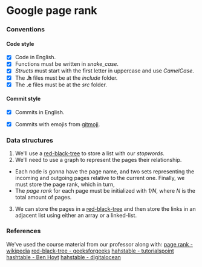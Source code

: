 # Google page rank

### Conventions

#### Code style
- [x] Code in English.
- [x] Functions must be written in *snake_case*.
- [x] _Structs_ must start with the first letter in uppercase and use _CamelCase_.
- [x] The **.h** files must be at the *include* folder.
- [x] The **.c** files must be at the _src_ folder.

#### Commit style
- [x] Commits in English.
- [x] Commits with emojis from [gitmoji](https://gitmoji.dev/).


### Data structures
1. We'll use a [red-black-tree](https://en.wikipedia.org/wiki/Red%E2%80%93black_tree) to store a list with our _stopwords_.
2. We'll need to use a graph to represent the pages their relationship.
  - Each node is gonna have the page name, and two sets representing the incoming and 
    outgoing pages relative to the current one. Finally, we must store the page rank, which 
    in turn, 
  - The *page rank* for each page must be initialized with *1/N*, where *N* is the total amount of pages.
3. We can store the pages in a [red-black-tree](https://en.wikipedia.org/wiki/Red%E2%80%93black_tree) and 
  then store the links in an adjacent list using either an array or a linked-list.

### References
We've used the course material from our professor along with: 
[page rank - wikipedia](https://en.wikipedia.org/wiki/PageRank)
[red-black-tree - geeksforgeeks](https://www.geeksforgeeks.org/introduction-to-red-black-tree/)
[hahstable - tutorialspoint](https://www.tutorialspoint.com/data_structures_algorithms/hash_table_program_in_c.htm)
[hashtable - Ben Hoyt](https://benhoyt.com/writings/hash-table-in-c/)
[hahstable - digitalocean](https://www.digitalocean.com/community/tutorials/hash-table-in-c-plus-plus)

